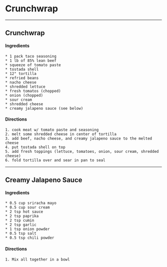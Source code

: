 # Crunchwrap
---
## Crunchwrap

#### Ingredients
	* 1 pack taco seasoning
	* 1 lb of 85% lean beef
	* squeeze of tomato paste
	* tostada shell
	* 12" tortilla
	* refried beans
	* nacho cheese
	* shredded lettuce
	* fresh tomatos (chopped)
	* onion (chopped)
	* sour cream
	* shredded cheese
	* creamy jalapeno sauce (see below)

#### Directions
	1. cook meat w/ tomato paste and seasoning
	2. melt some shredded cheese in center of tortilla
	3. add beef, nacho cheese, and creamy jalapeno sauce to the melted cheese
	4. put tostada shell on top
	5. add fresh toppings (lettuce, tomatoes, onion, sour cream, shredded cheese)
	6. fold tortilla over and sear in pan to seal

---
## Creamy Jalapeno Sauce

#### Ingredients
	* 0.5 cup sriracha mayo
	* 0.5 cup sour cream
	* 2 tsp hot sauce
	* 2 tsp paprika
	* 2 tsp cumin
	* 2 tsp garlic
	* 1 tsp onion powder
	* 0.5 tsp salt
	* 0.5 tsp chili powder

#### Directions
	1. Mix all together in a bowl